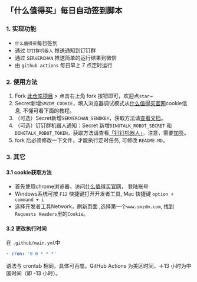 ## 「什么值得买」每日自动签到脚本


### 1. 实现功能
+ `什么值得买`每日签到
+ 通过 `钉钉群机器人` 推送通知到钉钉群
+ 通过 `SERVERCHAN` 推送简单的运行结果到微信
+ 由 `github actions` 每日早上 7 点定时运行

### 2. 使用方法
1. Fork [此仓库项目](https://github.com/flydo/smzdm_bot) > 点击右上角 fork 按钮即可，欢迎点`star`~
2. Secret新增`SMZDM_COOKIE`，填入浏览器调试模式从[什么值得买官网](https://www.smzdm.com/)cookie信息, 不懂可看下面的教程。
3. （可选）Secret新增`SERVERCHAN_SENDKEY`，获取方法请[查看文档](https://sct.ftqq.com/)。
4. （可选）钉钉群机器人通知：Secret 新增`DINGTALK_ROBOT_SECRET` 和 `DINGTALK_ROBOT_TOKEN`，获取方法请查看[「钉钉机器人」](https://developers.dingtalk.com/document/robots/custom-robot-access)。注意，需要[加签](https://developers.dingtalk.com/document/robots/customize-robot-security-settings/title-7fs-kgs-36x)。
5. fork 后必须修改一下文件，才能执行定时任务, 可修改 `README.MD`。


### 3. 其它
#### 3.1 cookie获取方法
+ 首先使用chrome浏览器，访问[什么值得买官网](https://www.smzdm.com/)， 登陆账号
+ Windows系统可按 `F12` 快捷键打开开发者工具, Mac 快捷键 `option + command + i`
+ 选择开发者工具Network，刷新页面 ,选择第一个`www.smzdm.com`, 找到`Requests Headers`里的`Cookie`。

#### 3.2 更改执行时间
在 `.github/main.yml`中
```yml
- cron: '0 0 * * *'
```
语法与 crontab 相同，具体可百度。GitHub Actions 为美区时间，＋13 小时为中国时间（即 -13 小时）。